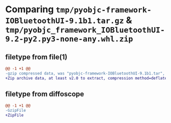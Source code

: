 # Comparing `tmp/pyobjc-framework-IOBluetoothUI-9.1b1.tar.gz` & `tmp/pyobjc_framework_IOBluetoothUI-9.2-py2.py3-none-any.whl.zip`

## filetype from file(1)

```diff
@@ -1 +1 @@
-gzip compressed data, was "pyobjc-framework-IOBluetoothUI-9.1b1.tar", last modified: Sun Mar 26 11:26:39 2023, max compression
+Zip archive data, at least v2.0 to extract, compression method=deflate
```

## filetype from diffoscope

```diff
@@ -1 +1 @@
-GzipFile
+ZipFile
```

